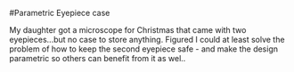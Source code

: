 #Parametric Eyepiece case

My daughter got a microscope for Christmas that came with two eyepieces...but no case to store anything.  Figured I could at least solve the problem of how to keep the second eyepiece safe - and make the design parametric so others can benefit from it as wel..